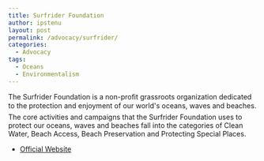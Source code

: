 ```yaml
---
title: Surfrider Foundation
author: ipstenu
layout: post
permalink: /advocacy/surfrider/
categories:
  - Advocacy
tags: 
  - Oceans
  - Environmentalism
---
```


The Surfrider Foundation is a non-profit grassroots organization dedicated to the protection and enjoyment of our world's oceans, waves and beaches. The core activities and campaigns that the Surfrider Foundation uses to protect our oceans, waves and beaches fall into the categories of Clean Water, Beach Access, Beach Preservation and Protecting Special Places.

* [Official Website](http://www.surfrider.org/)